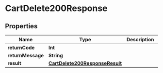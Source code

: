 

# CartDelete200Response


## Properties

Name | Type | Description | Notes
------------ | ------------- | ------------- | -------------
**returnCode** | **Int** |  |  [optional]
**returnMessage** | **String** |  |  [optional]
**result** | [**CartDelete200ResponseResult**](CartDelete200ResponseResult.md) |  |  [optional]



